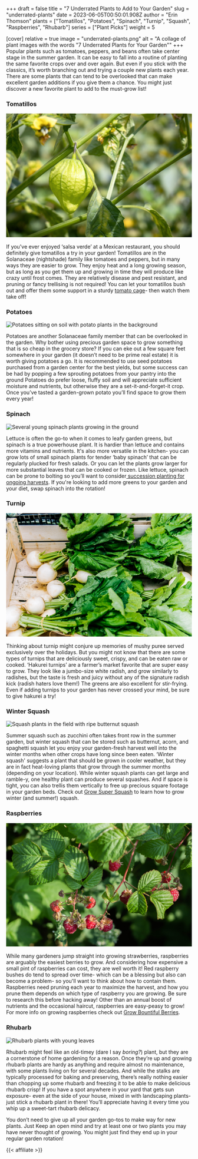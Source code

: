 +++
draft = false
title = "7 Underrated Plants to Add to Your Garden"
slug = "underrated-plants"
date = 2023-06-05T00:50:01.908Z
author = "Erin Thomson"
plants = ["Tomatillos", "Potatoes", "Spinach", "Turnip", "Squash", "Raspberries", "Rhubarb"]
series = ["Plant Picks"]
weight = 5

[cover]
relative = true
image = "underrated-plants.png"
alt = "A collage of plant images with the words \"7 Underrated Plants for Your Garden\""
+++
Popular plants such as tomatoes, peppers, and beans often take center stage in the summer garden. It can be easy to fall into a routine of planting the same favorite crops over and over again. But even if you stick with the classics, it’s worth branching out and trying a couple new plants each year. There are some plants that can tend to be overlooked that can make excellent garden additions if you give them a chance. You might just discover a new favorite plant to add to the must-grow list!

### Tomatillos

![A tomatillo plant with flowers and tomatillos](tomatillo.jpg)

If you've ever enjoyed ‘salsa verde’ at a Mexican restaurant, you should definitely give tomatillos a try in your garden! Tomatillos are in the Solanaceae (nightshade) family like tomatoes and peppers, but in many ways they are easier to grow. They enjoy heat and a long growing season, but as long as you get them up and growing in time they will produce like crazy until frost comes. They are relatively disease and pest resistant, and pruning or fancy trellising is not required! You can let your tomatillos bush out and offer them some support in a sturdy [tomato cage](https://www.amazon.com/s?k=tomato+cage)- then watch them take off!

### Potatoes

![Potatoes sitting on soil with potato plants in the background](potatoes-ground.jpg)

Potatoes are another Solanaceae family member that can be overlooked in the garden. Why bother using precious garden space to grow something that is so cheap in the grocery store? If you can eke out a few square feet somewhere in your garden (it doesn’t need to be prime real estate) it is worth giving potatoes a go. It is recommended to use seed potatoes purchased from a garden center for the best yields, but some success can be had by popping a few sprouting potatoes from your pantry into the ground Potatoes do prefer loose, fluffy soil and will appreciate sufficient moisture and nutrients, but otherwise they are a set-it-and-forget-it crop. Once you’ve tasted a garden-grown potato you’ll find space to grow them every year!

### Spinach

![Several young spinach plants growing in the ground](spinach.jpg)

Lettuce is often the go-to when it comes to leafy garden greens, but spinach is a true powerhouse plant. It is hardier than lettuce and contains more vitamins and nutrients. It's also more versatile in the kitchen- you can grow lots of small spinach plants for tender ‘baby spinach’ that can be regularly plucked for fresh salads. Or you can let the plants grow larger for more substantial leaves that can be cooked or frozen. Like lettuce, spinach can be prone to bolting so you’ll want to consider[ succession planting for ongoing harvests](https://blog.planter.garden/posts/succession-planting-for-nonstop-harvests/). If you're looking to add more greens to your garden and your diet, swap spinach into the rotation!

### Turnip

![Bunches of hakurei turnips in a wooden box](hakurei-turnips.jpg)

Thinking about turnip might conjure up memories of mushy puree served exclusively over the holidays. But you might not know that there are some types of turnips that are deliciously sweet, crispy, and can be eaten raw or cooked. ‘Hakurei turnips’ are a farmer’s market favorite that are super easy to grow. They look like a jumbo-size white radish, and grow similarly to radishes, but the taste is fresh and juicy without any of the signature radish kick (radish haters love them!) The greens are also excellent for stir-frying. Even if adding turnips to your garden has never crossed your mind, be sure to give hakurei a try!

### Winter Squash

![Squash plants in the field with ripe butternut squash](squash.jpg)

Summer squash such as zucchini often takes front row in the summer garden, but winter squash that can be stored such as butternut, acorn, and spaghetti squash let you enjoy your garden-fresh harvest well into the winter months when other crops have long since been eaten. ‘Winter squash' suggests a plant that should be grown in cooler weather, but they are in fact heat-loving plants that grow through the summer months (depending on your location). While winter squash plants can get large and ramble-y, one healthy plant can produce several squashes. And if space is tight, you can also trellis them vertically to free up precious square footage in your garden beds. Check out [Grow Super Squash](https://blog.planter.garden/posts/grow-super-squash/) to learn how to grow winter (and summer!) squash.

### Raspberries

![A raspberry bush with raspberries](raspberry.jpg)

While many gardeners jump straight into growing strawberries, raspberries are arguably the easiest berries to grow. And considering how expensive a small pint of raspberries can cost, they are well worth it! Red raspberry bushes do tend to spread over time- which can be a blessing but also can become a problem- so you'll want to think about how to contain them. Raspberries need pruning each year to maximize the harvest, and how you prune them depends on which type of raspberry you are growing. Be sure to research this before hacking away! Other than an annual boost of nutrients and the occasional haircut, raspberries are easy-peasy to grow! For more info on growing raspberries check out [Grow Bountiful Berries](https://blog.planter.garden/posts/grow-bountiful-berries/).

### Rhubarb

![Rhubarb plants with young leaves](rhubarb.jpg)

Rhubarb might feel like an old-timey (dare I say *boring?*) plant, but they are a cornerstone of home gardening for a reason. Once they’re up and growing rhubarb plants are hardy as anything and require almost no maintenance, with some plants living on for several decades. And while the stalks are typically processed for baking and preserving, there’s really nothing easier than chopping up some rhubarb and freezing it to be able to make delicious rhubarb crisp! If you have a spot anywhere in your yard that gets sun exposure- even at the side of your house, mixed in with landscaping plants- just stick a rhubarb plant in there! You’ll appreciate having it every time you whip up a sweet-tart rhubarb delicacy.

You don’t need to give up all your garden go-tos to make way for new plants. Just Keep an open mind and try at least one or two plants you may have never thought of growing. You might just find they end up in your regular garden rotation!

{{< affiliate >}}